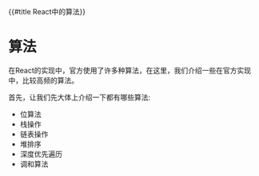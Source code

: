 {{#title React中的算法}}

# 算法

在React的实现中，官方使用了许多种算法，在这里，我们介绍一些在官方实现中，比较高频的算法。

首先，让我们先大体上介绍一下都有哪些算法:

- 位算法
- 栈操作
- 链表操作
- 堆排序
- 深度优先遍历
- 调和算法
